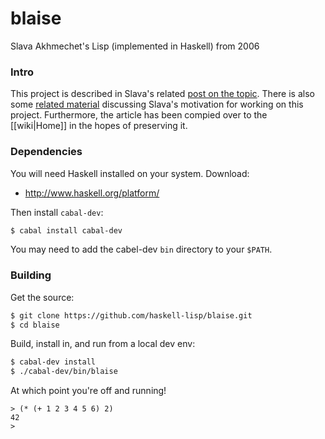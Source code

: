 blaise
======

Slava Akhmechet's Lisp (implemented in Haskell) from 2006

### Intro

This project is described in Slava's related
[post on the topic](http://www.defmacro.org/ramblings/lisp-in-haskell.html). 
There is also some 
[related material](http://members.gamedev.net/coffeemug/test/blaise/faq.html)
discussing Slava's motivation for working on this project. Furthermore, the
article has been compied over to the [[wiki|Home]] in the hopes of preserving it.

### Dependencies

You will need Haskell installed on your system. Download:
 * http://www.haskell.org/platform/

Then install `cabal-dev`:
```bash
$ cabal install cabal-dev
```

You may need to add the cabel-dev `bin` directory to your `$PATH`.


### Building

Get the source:
```bash
$ git clone https://github.com/haskell-lisp/blaise.git
$ cd blaise
```

Build, install in, and run from a local dev env:
```bash
$ cabal-dev install
$ ./cabal-dev/bin/blaise
```

At which point you're off and running!
```common-lisp
> (* (+ 1 2 3 4 5 6) 2)
42
>
```
